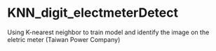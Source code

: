 # KNN_digit_electmeterDetect
Using K-nearest neighbor to train model and identify the image on the eletric meter (Taiwan Power Company) 
